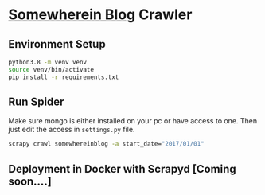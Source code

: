 # [Somewherein Blog](https://somewhereinblog.net) Crawler

## Environment Setup

```sh
python3.8 -m venv venv
source venv/bin/activate
pip install -r requirements.txt
```

## Run Spider

Make sure mongo is either installed on your pc or have access to one. Then just edit the access in `settings.py` file.

```sh
scrapy crawl somewhereinblog -a start_date="2017/01/01"
```

## Deployment in Docker with Scrapyd [Coming soon....]

